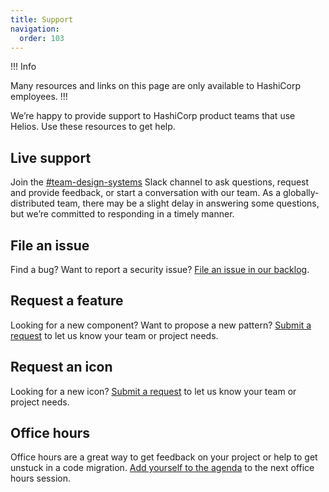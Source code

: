 ```yaml
---
title: Support
navigation:
  order: 103
---
```


!!! Info

Many resources and links on this page are only available to HashiCorp employees.
!!!

We’re happy to provide support to HashiCorp product teams that use Helios. Use these resources to get help.

## Live support

Join the [#team-design-systems](https://hashicorp.slack.com/archives/C7KTUHNUS) Slack channel to ask questions, request and provide feedback, or start a conversation with our team. As a globally-distributed team, there may be a slight delay in answering some questions, but we’re committed to responding in a timely manner.

## File an issue

Find a bug? Want to report a security issue? [File an issue in our backlog]().

## Request a feature

Looking for a new component? Want to propose a new pattern? [Submit a request]() to let us know your team or project needs.

## Request an icon

Looking for a new icon? [Submit a request]() to let us know your team or project needs.

## Office hours

Office hours are a great way to get feedback on your project or help to get unstuck in a code migration. [Add yourself to the agenda](https://docs.google.com/document/d/1LdyQznltt4VCbGGGDuDkARRRKXI4laCHxHhY8dJy4wE/edit?usp=sharing) to the next office hours session.